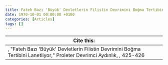 ```yaml
---
title: Fateh Bazı 'Büyük' Devletlerin Filistin Devrimini Boğma Tertibini Lanetliyor
date: 1970-10-01 00:00:00 +0100
categories: [Articles]
tags: []
---
```




| Cite this:   |
|--------|
| , "Fateh Bazı 'Büyük' Devletlerin Filistin Devrimini Boğma Tertibini Lanetliyor," Proleter Devrimci Aydınlık, , 425-426 

